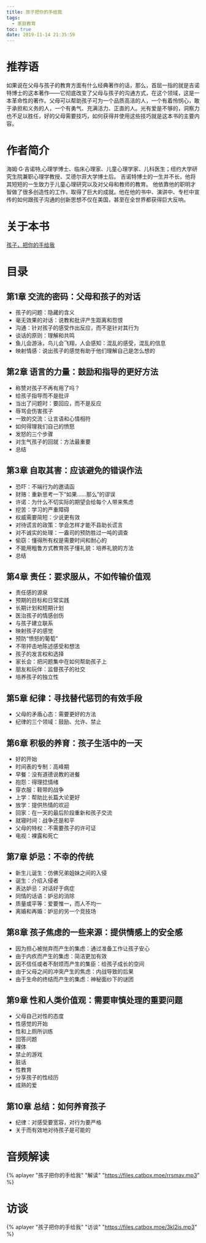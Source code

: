 ```yaml
---
title: 孩子把你的手给我
tags:
  - 家庭教育
toc: true
date: 2019-11-14 21:35:59
---
```

# 推荐语
如果说在父母与孩子的教育方面有什么经典著作的话，那么，首屈一指的就是吉诺特博士的这本著作——它彻底改变了父母与孩子的沟通方式，在这个领域，这是一本革命性的著作。父母可以帮助孩子可为一个品质高洁的人，一个有着怜悯心，敢于承担和义务的人，一个有勇气、充满活力、正直的人。光有爱是不够的，洞察力也不足以胜任，好的父母需要技巧，如何获得并使用这些技巧就是这本书的主要内容。

<!--more-->
# 作者简介
海姆·G·吉诺特,心理学博士、临床心理家、儿童心理学家、儿科医生；纽约大学研究生院兼职心理学教授、艾德尔菲大学博士后。
吉诺特博士的一生并不长，他将其短短的一生致力于儿童心理研究以及对父母和教师的教育。
他依靠他的职明才智做了很多创造性的工作，取得了巨大的成就。他在他的书中、演讲中、专栏中宣传的如何跟孩子沟通的创新思想不仅在美国，甚至在全世界都获得巨大反响。

# 关于本书
[孩子，把你的手给我](https://book.douban.com/subject/1067049/)

# 目录

## 第1章 交流的密码：父母和孩子的对话

+ 孩子的问题：隐藏的含义
+ 毫无效果的对话：说教和批评产生距离和怨恨
+ 沟通：针对孩子的感受作出反应，而不是针对其行为
+ 谈话的原则：理解和共鸣
+ 鱼儿会游泳，鸟儿会飞翔，人会感知：混乱的感受，混乱的信息
+ 映射情感：说出孩子的感觉有助于他们理解自己是怎么想的

## 第2章 语言的力量：鼓励和指导的更好方法

+ 称赞对孩子不再有用了吗？
+ 给孩子指导而不是批评
+ 当出了问题时：要回应，而不是反应
+ 辱骂会伤害孩子
+ 一致的交流：让言语和心情相符
+ 如何得理我们自己的愤怒
+ 发怒的三个步骤
+ 对生气孩子的回就：方法最重要
+ 总结

## 第3章 自取其害：应该避免的错误作法

+ 恐吓：不端行为的邀请函
+ 财赂：重新思考一下“如果……那么”的谬误
+ 许诺：为什么不切实际的期望会给每个人带来焦虑
+ 挖苦：学习的严重障碍
+ 权威需要简短：少说更有效
+ 对待谎言的政策：学会怎样才能不县助长谎言
+ 对不诚实的处理：一盎司的预防胜过一吨的调查
+ 偷窃：懂得所有权是需要时间和耐心的
+ 不能用粗鲁方式教育孩子懂礼貌：培养礼貌的方法
+ 总结

## 第4章 责任：要求服从，不如传输价值观

+ 责任感的源泉
+ 预期的目标和日常实践
+ 长期计划和短期计划
+ 医治孩子的情感创伤
+ 与孩子建立联系
+ 映射孩子的感觉
+ 预防“愤怒的葡萄”
+ 不带抨击地陈述感受和想法
+ 孩子的发言权和选择
+ 家长会：把问题集中在如何帮助孩子上
+ 朋友和玩伴：监督孩子的社交
+ 培养孩子的独立性

## 第5章 纪律：寻找替代惩罚的有效手段

+ 父母的矛盾心态：需要更好的方法
+ 纪律的三个领域：鼓励、允许、禁止

## 第6章 积极的养育：孩子生活中的一天

+ 好的开始
+ 时间表的专制：高峰期
+ 早餐：没有道德说教的进餐
+ 抱怨：得理捻情绪
+ 穿衣服：鞋带的战争
+ 上学：帮助比长篇大论更好
+ 放学：提供热情的欢迎
+ 回家：在一天的最后阶段重新和孩子交流
+ 就寝时间：战争还是和平
+ 父母的特权：不需要孩子的许可证
+ 电视：裸露和死亡

## 第7章 妒忌：不幸的传统

+ 新生儿诞生：仿佛兄弟姐妹之间的入侵
+ 诞生：介绍入侵者
+ 表达妒忌：对话好于病症
+ 同情的话语：妒忌的消除
+ 质量或平等：爱要惟一，而人不均一
+ 离婚和再婚：妒忌的另一个竞技场

## 第8章 孩子焦虑的一些来源：提供情感上的安全感

+ 因为担心被抛弃而产生的集虑：通过准备工作让孩子安心
+ 由于内疚而产生的集虑：简洁更加有效
+ 因不信任或者不耐烦而产生的集臣：给孩子成长的空间
+ 由于父母之间的冲突产生的焦虑：内战导致的后果
+ 由于生命的终结而产生的集虑：神秘面纱下的谜团
 
## 第9章 性和人类价值观：需要审慎处理的重要问题

+ 父母自己对性的态度
+ 性感觉的开始
+ 性和上厕所训练
+ 回答问题
+ 裸体
+ 禁止的游戏
+ 脏话
+ 性教育
+ 分享孩子的性经历
+ 成熟的爱

## 第10章 总结：如何养育孩子

+ 纪律：对感受要宽容，对行为要严格
+ 关于而有效地对待孩子是可能的

# 音频解读
{% aplayer "孩子把你的手给我" "解读" "https://files.catbox.moe/rrsmav.mp3" %}

# 访谈

{% aplayer "孩子把你的手给我" "访谈" "https://files.catbox.moe/3kl2is.mp3" %}
